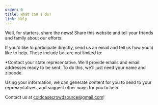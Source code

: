 ```yaml
---
order: 6
title: What can I do?
link: Help
---
```

Well, for starters, share the news! Share this website and tell your friends and family about our efforts.

If you'd like to participate directly, send us an email and tell us how you'd like to help. These include but are not limited to:

*Contact your state representative. We'll provide emails and email addresses ready to be sent. To do this, we'll just need your name and zipcode.


Using your information, we can generate content for you to send to your representatives, and suggest other ways for you to help.

Contact us at coldcasecrowdsource@gmail.com!
